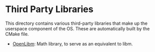 # Third Party Libraries
This directory contains various third-party libraries that make up the userspace component of the OS. These are automatically built by the CMake file.

- [OpenLibm](https://github.com/JuliaMath/openlibm): Math library, to serve as an equivalent to libm.
